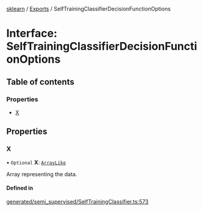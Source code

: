 [sklearn](../readme.md) / [Exports](../modules.md) / SelfTrainingClassifierDecisionFunctionOptions

# Interface: SelfTrainingClassifierDecisionFunctionOptions

## Table of contents

### Properties

- [X](SelfTrainingClassifierDecisionFunctionOptions.md#x)

## Properties

### X

• `Optional` **X**: [`ArrayLike`](../modules.md#arraylike)

Array representing the data.

#### Defined in

[generated/semi_supervised/SelfTrainingClassifier.ts:573](https://github.com/transitive-bullshit/scikit-learn-ts/blob/367336a/packages/sklearn/src/generated/semi_supervised/SelfTrainingClassifier.ts#L573)
